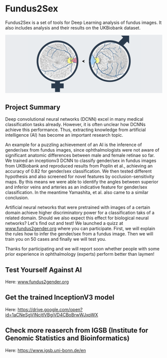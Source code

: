 # Fundus2Sex

Fundus2Sex is a set of tools for Deep Learning analysis of fundus images. It also includes analysis and their results on the UKBiobank dataset. 

<p align="center">
	<img src="https://github.com/migueLib/fundus2gender/blob/master/figures/extras/fundus2gender.png">
</p>

Project Summary
--------

Deep convolutional neural networks (DCNN) excel in many medical classification tasks already. However, it is often unclear how DCNNs achieve this performance. Thus, extracting knowledge from artificial intelligence (AI) has become an important research topic.
 
An example for a puzzling achievement of an AI is the inference of gender/sex from fundus images, since ophthalmologists were not aware of significant anatomic differences between male and female retinae so far. We trained an inceptionv3 DCNN to classify gender/sex in fundus images from UKBiobank and reproduced results from Poplin et al., achieving an accuracy of 0.82 for gender/sex classification. We then tested different hypothesis and also screened for novel features by occlusion-sensitivity maps. By this means we were able to identify the angles between superior and inferior veins and arteries as an indicative feature for gender/sex classification. In the meantime Yamashita, et al. also came to a similar conclusion.
 
Artificial neural networks that were pretrained with images of a certain domain achieve higher discriminatory power for a classification taks of a related domain. Should we also expect this effect for biological neural networks? Let's find out and test! We launched a quizz at www.fundus2gender.org where you can participate. First, we will explain the rules how to infer the gender/sex from a fundus image. Then we will train you on 50 cases and finally we will test you.
 
Thanks for participating and we will report soon whether people with some prior experience in ophthalmology (experts) perform better than laymen!


Test Yourself Against AI
--------

Here: www.fundus2gender.org 


Get the trained InceptionV3 model
--------

Here: https://drive.google.com/open?id=1aCNeSgVINcjtlVBgiVD4CBoBrwWJxpWX


Check more reaserch from IGSB (Institute for Genomic Statistics and Bioinformatics)
--------

Here: https://www.igsb.uni-bonn.de/en
